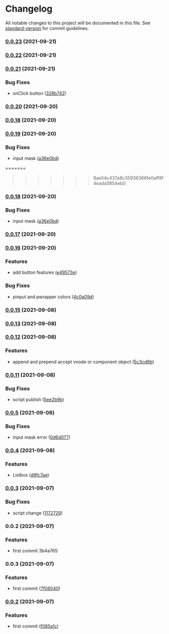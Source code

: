 # Changelog

All notable changes to this project will be documented in this file. See [standard-version](https://github.com/conventional-changelog/standard-version) for commit guidelines.

### [0.0.23](https://github.com/pedroloch/vue-components/compare/v0.0.22...v0.0.23) (2021-09-21)

### [0.0.22](https://github.com/pedroloch/vue-components/compare/v0.0.21...v0.0.22) (2021-09-21)

### [0.0.21](https://github.com/pedroloch/vue-components/compare/v0.0.20...v0.0.21) (2021-09-21)


### Bug Fixes

* onClick button ([328b742](https://github.com/pedroloch/vue-components/commit/328b7429dc700f45dc0c22cb63886af069c1dd0e))

### [0.0.20](https://github.com/pedroloch/vue-components/compare/v0.0.19...v0.0.20) (2021-09-20)

### [0.0.18](https://github.com/pedroloch/vue-components/compare/v0.0.17...v0.0.18) (2021-09-20)

### [0.0.19](https://github.com/pedroloch/vue-components/compare/v0.0.17...v0.0.19) (2021-09-20)


### Bug Fixes

* input mask ([a36e0bd](https://github.com/pedroloch/vue-components/commit/a36e0bde176514b37697d40cc976c32dd384770a))

=======
>>>>>>> 8ae54c437a8c35936366fe0aff8f4eada5854eb0
### [0.0.18](https://github.com/pedroloch/vue-components/compare/v0.0.17...v0.0.18) (2021-09-20)


### Bug Fixes

* input mask ([a36e0bd](https://github.com/pedroloch/vue-components/commit/a36e0bde176514b37697d40cc976c32dd384770a))

### [0.0.17](https://github.com/pedroloch/vue-components/compare/v0.0.16...v0.0.17) (2021-09-20)

### [0.0.16](https://github.com/pedroloch/vue-components/compare/v0.0.15...v0.0.16) (2021-09-20)


### Features

* add button features ([e49573e](https://github.com/pedroloch/vue-components/commit/e49573e508ac3eef26e56df8c7e2861d990a08fb))


### Bug Fixes

* pinput and pwrapper colors ([4c0a09d](https://github.com/pedroloch/vue-components/commit/4c0a09d2e0258be9d14aa83fd68356edeff31847))

### [0.0.15](https://github.com/pedroloch/vue-components/compare/v0.0.12...v0.0.15) (2021-09-08)

### [0.0.13](https://github.com/pedroloch/vue-components/compare/v0.0.12...v0.0.13) (2021-09-08)

### [0.0.12](https://github.com/pedroloch/vue-components/compare/v0.0.11...v0.0.12) (2021-09-08)


### Features

* append and prepend accept vnode or component object ([5c3cd6b](https://github.com/pedroloch/vue-components/commit/5c3cd6b9d17e991819ba17234340717999f26942))

### [0.0.11](https://github.com/pedroloch/vue-components/compare/v0.0.10...v0.0.11) (2021-09-08)


### Bug Fixes

* script publish ([5ee2b9b](https://github.com/pedroloch/vue-components/commit/5ee2b9bd1c88f63ca481e8fb2e238f821b8410ee))

### [0.0.5](https://github.com/pedroloch/vue-components/compare/v0.0.4...v0.0.5) (2021-09-08)


### Bug Fixes

* input mask error ([0d6d077](https://github.com/pedroloch/vue-components/commit/0d6d07776964d6f437ffb669be2feb246e6f7e2a))

### [0.0.4](https://github.com/pedroloch/vue-components/compare/v0.0.3...v0.0.4) (2021-09-08)


### Features

* Listbox ([d9fc7ae](https://github.com/pedroloch/vue-components/commit/d9fc7ae6661fafa31d8105b1bba2898d739d6911))

### [0.0.3](https://github.com/pedroloch/vue-components/compare/v0.0.2...v0.0.3) (2021-09-07)


### Bug Fixes

* script change ([1172729](https://github.com/pedroloch/vue-components/commit/1172729d132dffeafe7a5454703e9b4d4b7a0d19))

### 0.0.2 (2021-09-07)


### Features

* first commit 3b4a765

### 0.0.3 (2021-09-07)


### Features

* first commit ([7f06040](https://github.com/pedroloch/vue-components/commit/7f06040fae5fae096f5fdd3b8f5d516bbf47cf5b))

### [0.0.2](https://github.com/pedroloch/vue-components/compare/v0.0.23...v0.0.2) (2021-09-07)


### Features

* first commit ([f085a1c](https://github.com/pedroloch/vue-components/commit/f085a1cae83be1da8dd11f8a4c71c78e4f0e9836))
